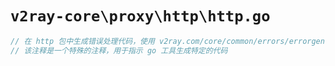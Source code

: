 # `v2ray-core\proxy\http\http.go`

```go
// 在 http 包中生成错误处理代码，使用 v2ray.com/core/common/errors/errorgen 工具
// 该注释是一个特殊的注释，用于指示 go 工具生成特定的代码
```